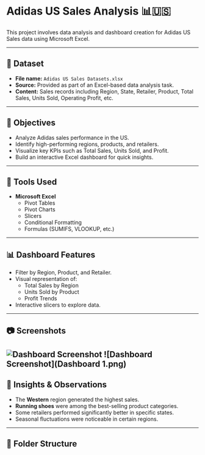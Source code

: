 # Adidas US Sales Analysis 📊🇺🇸

This project involves data analysis and dashboard creation for Adidas US Sales data using Microsoft Excel.

---

## 📁 Dataset

- **File name:** `Adidas US Sales Datasets.xlsx`
- **Source:** Provided as part of an Excel-based data analysis task.
- **Content:** Sales records including Region, State, Retailer, Product, Total Sales, Units Sold, Operating Profit, etc.

---

## 🎯 Objectives

- Analyze Adidas sales performance in the US.
- Identify high-performing regions, products, and retailers.
- Visualize key KPIs such as Total Sales, Units Sold, and Profit.
- Build an interactive Excel dashboard for quick insights.

---

## 🔧 Tools Used

- **Microsoft Excel**
  - Pivot Tables
  - Pivot Charts
  - Slicers
  - Conditional Formatting
  - Formulas (SUMIFS, VLOOKUP, etc.)

---

## 📊 Dashboard Features

- Filter by Region, Product, and Retailer.
- Visual representation of:
  - Total Sales by Region
  - Units Sold by Product
  - Profit Trends
- Interactive slicers to explore data.

---

## 📷 Screenshots

![Dashboard Screenshot](Dashboard.png)
![Dashboard Screenshot](Dashboard 1.png)
---

## 🧠 Insights & Observations

- The **Western** region generated the highest sales.
- **Running shoes** were among the best-selling product categories.
- Some retailers performed significantly better in specific states.
- Seasonal fluctuations were noticeable in certain regions.

---

## 📁 Folder Structure

